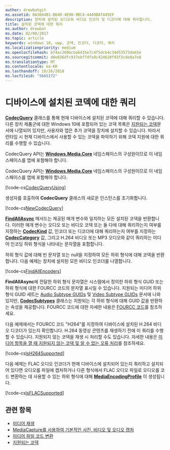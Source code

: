 ```yaml
---
author: drewbatgit
ms.assetid: 0A360481-B649-4E90-9BC4-4449BA7445EF
description: 장치에 설치된 오디오와 비디오 인코더 및 디코더에 대해 쿼리합니다.
title: 설치된 코덱에 대한 쿼리
ms.author: drewbat
ms.date: 02/08/2017
ms.topic: article
keywords: windows 10, uwp, 코덱, 인코더, 디코더, 쿼리
ms.localizationpriority: medium
ms.openlocfilehash: b74ac269bcba6d15e7c4f5dcb4c34d53573deb5e
ms.sourcegitcommit: d0e836dfc937ebf7dfa9c424620f93f3c8e0a7e8
ms.translationtype: MT
ms.contentlocale: ko-KR
ms.lasthandoff: 10/26/2018
ms.locfileid: "5665172"
---
```

# <a name="query-for-codecs-installed-on-a-device"></a>디바이스에 설치된 코덱에 대한 쿼리
**[CodecQuery](https://docs.microsoft.com/uwp/api/windows.media.core.codecquery)** 클래스를 통해 현재 디바이스에 설치된 코덱에 대해 쿼리할 수 있습니다. 다른 장치 제품군에 대한 Windows 10에 포함되어 있는 코덱 목록은 [지원되는 코덱](supported-codecs.md)문서에 나열되어 있지만, 사용자와 앱은 추가 코덱을 장치에 설치할 수 있습니다. 따라서 런타임 시 현재 디바이스에서 사용할 수 있는 코덱을 파악하기 위해 코덱 지원에 대한 쿼리를 수행할 수 있습니다.

CodecQuery API는 **[Windows.Media.Core](https://docs.microsoft.com/uwp/api/windows.media.core)** 네임스페이스의 구성원이므로 이 네임스페이스를 앱에 포함해야 합니다.

CodecQuery API는 **[Windows.Media.Core](https://docs.microsoft.com/uwp/api/windows.media.core)** 네임스페이스의 구성원이므로 이 네임스페이스를 앱에 포함해야 합니다.

[!code-cs[CodecQueryUsing](./code/TranscodeWin10/cs/MainPage.xaml.cs#SnippetCodecQueryUsing)]

생성자를 호출하여 **CodecQuery** 클래스의 새로운 인스턴스를 초기화합니다.

[!code-cs[NewCodecQuery](./code/TranscodeWin10/cs/MainPage.xaml.cs#SnippetNewCodecQuery)]

**[FindAllAsync](https://docs.microsoft.com/uwp/api/windows.media.core.codecquery.findallasync)** 메서드는 제공된 매개 변수와 일치하는 모든 설치된 코덱을 반환합니다. 이러한 매개 변수는 오디오 또는 비디오 코덱 또는 둘 다에 대해 쿼리하는지 여부를 지정하는 **[CodecKind](https://docs.microsoft.com/uwp/api/windows.media.core.codeckind)** 값, 인코더 또는 디코더에 대해 쿼리하는지 여부를 지정하는 **[CodecCategory](https://docs.microsoft.com/uwp/api/windows.media.core.codeccategory)** 값, 그리고 H.264 비디오 또는 MP3 오디오와 같이 쿼리하는 미디어 인코딩 하위 형식을 나타내는 문자열을 포함합니다.

하위 형식 값에 대해 빈 문자열 또는 null을 지정하여 모든 하위 형식에 대해 코덱을 반환합니다. 다음 예제는 장치에 설치된 모든 비디오 인코더를 나열합니다.

[!code-cs[FindAllEncoders](./code/TranscodeWin10/cs/MainPage.xaml.cs#SnippetFindAllEncoders)]

**FindAllAsync**에 전달한 하위 형식 문자열은 시스템에서 정의한 하위 형식 GUID 또는 하위 형식에 대한 FOURCC 코드의 문자열 표시일 수 있습니다. 지원되는 미디어 하위 형식 GUID 세트는 [Audio Subtype GUIDs](https://msdn.microsoft.com/library/windows/desktop/aa372553(v=vs.85).aspx) 및 [Video Subtype GUIDs](https://msdn.microsoft.com/library/windows/desktop/aa370819(v=vs.85).aspx) 문서에 나와 있지만, **[CodecSubtypes](https://docs.microsoft.com/uwp/api/windows.media.core.codecsubtypes)** 클래스는 지원되는 각 하위 형식에 대해 GUID 값을 반환하는 속성을 제공합니다. FOURCC 코드에 대한 자세한 내용은 [FOURCC 코드](https://msdn.microsoft.com/library/windows/desktop/dd375802(v=vs.85).aspx)를 참조하세요. 

다음 예제에서는 FOURCC 코드 "H264"를 지정하여 디바이스에 설치된 H.264 비디오 디코더가 있는지 확인합니다. H.264 동영상 콘텐츠를 재생하기 전에 이 쿼리를 수행할 수 있습니다. 지원되지 않는 코덱을 재생 시 처리할 수도 있습니다. 자세한 내용은 [미디어 항목을 열 때 지원되지 않는 코덱 및 알 수 없는 오류 처리](https://docs.microsoft.com/windows/uwp/audio-video-camera/media-playback-with-mediasource#handle-unsupported-codecs-and-unknown-errors-when-opening-media-items)를 참조하세요.

[!code-cs[IsH264Supported](./code/TranscodeWin10/cs/MainPage.xaml.cs#SnippetIsH264Supported)]

다음 예제는 FLAC 오디오 인코더가 현재 디바이스에 설치되어 있는지 쿼리하고 설치되어 있다면 오디오를 파일에 캡처하거나 다른 형식에서 FLAC 오디오 파일로 오디오를 코드 변환하는 데 사용할 수 있는 하위 형식에 대해 **[MediaEncodingProfile](https://docs.microsoft.com/uwp/api/Windows.Media.MediaProperties.MediaEncodingProfile)** 이 생성됩니다.

[!code-cs[IsFLACSupported](./code/TranscodeWin10/cs/MainPage.xaml.cs#SnippetIsFLACSupported)]

## <a name="related-topics"></a>관련 항목

* [미디어 재생](media-playback.md)
* [MediaCapture를 사용하여 기본적인 사진, 비디오 및 오디오 캡처](basic-photo-video-and-audio-capture-with-MediaCapture.md)
* [미디어 파일 코드 변환](transcode-media-files.md)
* [지원되는 코덱](supported-codecs.md)
 

 




